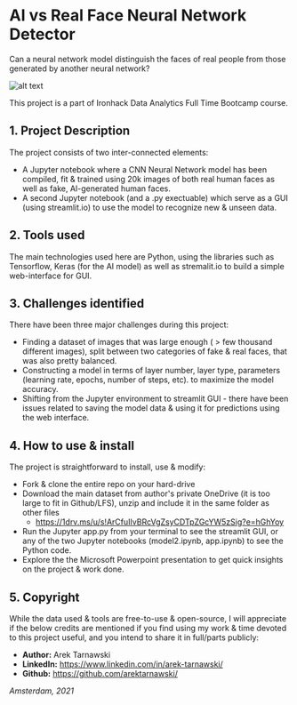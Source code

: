 # AI vs Real Face Neural Network Detector
Can a neural network model distinguish the faces of real people from those generated by another neural network?

![alt text](https://images.theconversation.com/files/168081/original/file-20170505-21003-zbguhy.jpg?ixlib=rb-1.1.0&q=45&auto=format&w=926&fit=clip)

This project is a part of Ironhack Data Analytics Full Time Bootcamp course. 

## 1. Project Description

The project consists of two inter-connected elements:
* A Jupyter notebook where a CNN Neural Network model has been compiled, fit & trained using 20k images of both real human faces as well as fake, AI-generated human faces.
* A second Jupyter notebook (and a .py exectuable) which serve as a GUI (using streamlit.io) to use the model to recognize new & unseen data.

## 2. Tools used

The main technologies used here are Python, using the libraries such as Tensorflow, Keras (for the AI model) as well as stremalit.io to build a simple web-interface for GUI.

## 3. Challenges identified

There have been three major challenges during this project:
* Finding a dataset of images that was large enough ( > few thousand different images), split between two categories of fake & real faces, that was also pretty balanced.
*  Constructing a model in terms of layer number, layer type, parameters (learning rate, epochs, number of steps, etc). to maximize the model accuracy.
*  Shifting from the Jupyter environment to streamlit GUI - there have been issues related to saving the model data & using it for predictions using the web interface.

## 4. How to use & install

The project is straightforward to install, use & modify:
* Fork & clone the entire repo on your hard-drive
* Download the main dataset from author's private OneDrive (it is too large to fit in Github/LFS), unzip and include it in the same folder as other files
   * https://1drv.ms/u/s!ArCfuIIvBRcVgZsyCDTpZGcYW5zSig?e=hGhYoy
* Run the Jupyter app.py from your terminal to see the streamlit GUI, or any of the two Jupyter notebooks (model2.ipynb, app.ipynb) to see the Python code.
* Explore the the Microsoft Powerpoint presentation to get quick insights on the project & work done.

## 5. Copyright

While the data used & tools are free-to-use & open-source, I will appreciate if the below credits are mentioned if you find using my work & time devoted to this project useful, and you intend to share it in full/parts publicly:

* **Author:** Arek Tarnawski
* **LinkedIn:** https://www.linkedin.com/in/arek-tarnawski/
* **Github:** https://github.com/arektarnawski/

*Amsterdam, 2021*
